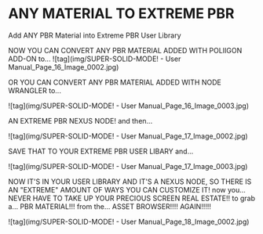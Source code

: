# ANY MATERIAL TO EXTREME PBR

Add ANY PBR Material into Extreme PBR User Library


NOW YOU CAN CONVERT ANY PBR MATERIAL ADDED WITH POLIIGON ADD-ON to...
![tag](img/SUPER-SOLID-MODE! - User Manual_Page_16_Image_0002.jpg)



OR YOU CAN CONVERT ANY PBR MATERIAL ADDED WITH
NODE WRANGLER to...

![tag](img/SUPER-SOLID-MODE! - User Manual_Page_16_Image_0003.jpg)

AN EXTREME PBR NEXUS NODE!
and then...

![tag](img/SUPER-SOLID-MODE! - User Manual_Page_17_Image_0002.jpg)


SAVE THAT TO YOUR EXTREME PBR USER
LIBARY and...

![tag](img/SUPER-SOLID-MODE! - User Manual_Page_17_Image_0003.jpg)


NOW IT'S IN YOUR USER LIBRARY
AND IT'S A NEXUS NODE, SO THERE
IS AN "EXTREME" AMOUNT OF WAYS
YOU CAN CUSTOMIZE IT!
now you...
NEVER HAVE TO TAKE UP YOUR
PRECIOUS SCREEN REAL ESTATE!!
to grab a...
PBR MATERIAL!!!
from the...
ASSET BROWSER!!!!
AGAIN!!!!!

![tag](img/SUPER-SOLID-MODE! - User Manual_Page_18_Image_0002.jpg)



